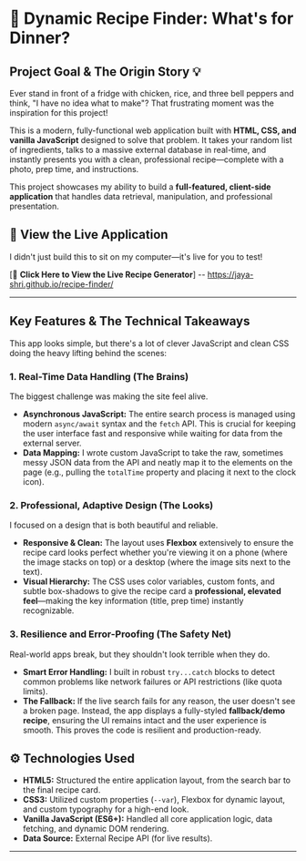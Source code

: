 # 🍲 Dynamic Recipe Finder: What's for Dinner?

## Project Goal & The Origin Story 💡

Ever stand in front of a fridge with chicken, rice, and three bell peppers and think, "I have no idea what to make"? That frustrating moment was the inspiration for this project!

This is a modern, fully-functional web application built with **HTML, CSS, and vanilla JavaScript** designed to solve that problem. It takes your random list of ingredients, talks to a massive external database in real-time, and instantly presents you with a clean, professional recipe—complete with a photo, prep time, and instructions.

This project showcases my ability to build a **full-featured, client-side application** that handles data retrieval, manipulation, and professional presentation.

## 🚀 View the Live Application

I didn't just build this to sit on my computer—it's live for you to test!

\[🚀 **Click Here to View the Live Recipe Generator**] -- https://jaya-shri.github.io/recipe-finder/

***

## Key Features & The Technical Takeaways

This app looks simple, but there's a lot of clever JavaScript and clean CSS doing the heavy lifting behind the scenes:

### 1. Real-Time Data Handling (The Brains)

The biggest challenge was making the site feel alive.

* **Asynchronous JavaScript:** The entire search process is managed using modern `async/await` syntax and the `fetch` API. This is crucial for keeping the user interface fast and responsive while waiting for data from the external server.
* **Data Mapping:** I wrote custom JavaScript to take the raw, sometimes messy JSON data from the API and neatly map it to the elements on the page (e.g., pulling the `totalTime` property and placing it next to the clock icon).

### 2. Professional, Adaptive Design (The Looks)

I focused on a design that is both beautiful and reliable.

* **Responsive & Clean:** The layout uses **Flexbox** extensively to ensure the recipe card looks perfect whether you're viewing it on a phone (where the image stacks on top) or a desktop (where the image sits next to the text).
* **Visual Hierarchy:** The CSS uses color variables, custom fonts, and subtle box-shadows to give the recipe card a **professional, elevated feel**—making the key information (title, prep time) instantly recognizable.

### 3. Resilience and Error-Proofing (The Safety Net)

Real-world apps break, but they shouldn't look terrible when they do.

* **Smart Error Handling:** I built in robust `try...catch` blocks to detect common problems like network failures or API restrictions (like quota limits).
* **The Fallback:** If the live search fails for any reason, the user doesn't see a broken page. Instead, the app displays a fully-styled **fallback/demo recipe**, ensuring the UI remains intact and the user experience is smooth. This proves the code is resilient and production-ready.

## ⚙️ Technologies Used

* **HTML5:** Structured the entire application layout, from the search bar to the final recipe card.
* **CSS3:** Utilized custom properties (`--var`), Flexbox for dynamic layout, and custom typography for a high-end look.
* **Vanilla JavaScript (ES6+):** Handled all core application logic, data fetching, and dynamic DOM rendering.
* **Data Source:** External Recipe API (for live results).

***
